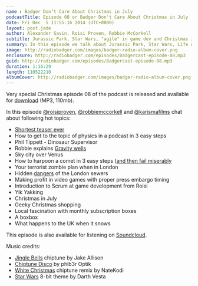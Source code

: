 ```yaml
---
name : Badger Don’t Care About Christmas in July
podcastTitle: Episode 08 or Badger Don't Care About Christmas in July
date: Fri Dec  5 11:55:16 2014 (UTC+0000)
layout: post.jade
author: Alexander Savin, Roisi Proven, Robbie McCorkell
subtitle: Jurassic Park, Star Wars, "agile" in game dev and Christmas in July
summary: In this episode we talk about Jurassic Park, Star Wars, Life on Mercury and Venus, harpooning a comet, "Agile" in game dev, Yik Yak, Christmas in July and monthly boxes of stuff
image: http://radiobadger.com/images/badger-radio-album-cover.png
enclosure: http://radiobadger.com/episodes/Badgercast-episode-08.mp3
guid: http://radiobadger.com/episodes/Badgercast-episode-08.mp3
duration: 1:16:29
length: 110522210
albumCover: http://radiobadger.com/images/badger-radio-album-cover.png
---
```


Very special Christmas episode 08 of the podcast is released and available for [download](http://radiobadger.com/episodes/Badgercast-episode-08.mp3) (MP3, 110mb).

In this episode [@roisiproven](https://twitter.com/roisiproven), [@robbiemccorkell](https://twitter.com/robbiemccorkell) and [@karismafilms](https://twitter.com/karismafilms) chat about following hot topics:

* [Shortest teaser ever](https://www.youtube.com/watch?v=w3F48jXIr3k)
* How to get to the topic of physics in a podcast in 3 easy steps
* Phil Tippett - Dinosaur Supervisor
* Robbie explains [Gravity wells](http://en.wikipedia.org/wiki/Gravity_well)
* Sky city over Venus
* How to harpoon a comet in 3 easy steps ([and then fail miserably](http://uk.businessinsider.com/rosetta-philae-lander-harpoon-issues-2014-11)
* Your terrorist zombie plan when in London
* Hidden [dangers](http://www.bbc.co.uk/news/uk-23584833) of the London sewers
* Making profit in video games with proper press embargo timing
* Introduction to Scrum at game development from Roisi
* Yik Yakking
* Christmas in July
* Geeky Christmas shopping
* Local fascination with monthly subscription boxes
* A boxbox
* What happens to the UK when it snows

This episode is also available for listening on [Soundcloud](https://soundcloud.com/karismafilms/radio-badger-podcast-episode-08).

Music credits:
* [Jingle Bells](https://soundcloud.com/jakea74/jingle-bells-new-chiptune) chiptune by Jake Allison
* [Chiptune Disco](https://soundcloud.com/phib3r-optik/chiptune-disco) by phib3r Optik
* [White Christmas](https://soundcloud.com/natekodi/white-christmas-chiptune) chiptune remix by NateKodi
* [Star Wars](https://soundcloud.com/darth-vesta/star-wars-main-theme-8-bit) 8-bit theme by Darth Vesta
